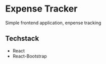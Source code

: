 # Expense Tracker

Simple frontend application, enpense tracking

## Techstack
- React
- React-Bootstrap